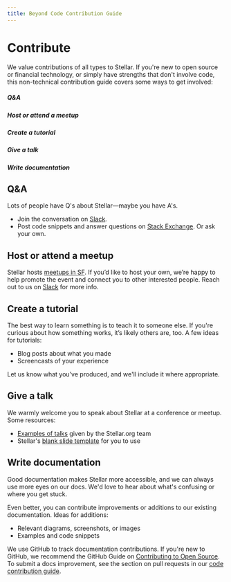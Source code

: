 ```yaml
---
title: Beyond Code Contribution Guide
---
```


# Contribute
We value contributions of all types to Stellar. If you're new to open source or financial technology, or simply have strengths that don't involve code, this non-technical contribution guide covers some ways to get involved:
<h5>Q&A</h5>
<h5>Host or attend a meetup</h5>
<h5>Create a tutorial</h5>
<h5>Give a talk</h5>
<h5>Write documentation</h5>


## Q&A

Lots of people have Q's about Stellar—maybe you have A's.

* Join the conversation on [Slack](http://slack.stellar.org/).
* Post code snippets and answer questions on [Stack Exchange](http://stackoverflow.com). Or ask your own.


## Host or attend a meetup
Stellar hosts [meetups in SF](http://www.meetup.com/Stellar-SF/). If you’d like to host your own, we’re happy to help promote the event and connect you to other interested people. Reach out to us on [Slack](http://bitcoin.stackexchange.com/questions/tagged/stellar) for more info.


## Create a tutorial
The best way to learn something is to teach it to someone else. If you're curious about how something works, it’s likely others are, too. A few ideas for tutorials:

* Blog posts about what you made
* Screencasts of your experience

Let us know what you’ve produced, and we'll include it where appropriate.


## Give a talk
We warmly welcome you to speak about Stellar at a conference or meetup. Some resources:

* [Examples of talks](https://www.stellar.org/blog/tag/stellar-talks/) given by the
Stellar.org team
* Stellar's [blank slide template](https://docs.google.com/presentation/d/1C9493Vj1J0JzbiMiEOn64NWdfBl3Kal2KverZWSVziw/edit#slide=id.g6db1791cd_022) for you to use


## Write documentation
Good documentation makes Stellar more accessible, and we can always use more eyes on our docs. We'd love to hear about what's confusing or where you get stuck.

Even better, you can contribute improvements or additions to our existing documentation. Ideas for additions:

* Relevant diagrams, screenshots, or images
* Examples and code snippets

We use GitHub to track documentation contributions. If you're new to GitHub, we recommend the GitHub Guide on [Contributing to Open Source](https://guides.github.com/activities/contributing-to-open-source/). To submit a docs improvement, see the section on pull requests in our [code contribution guide](https://github.com/stellar/docs/blob/master/CONTRIBUTING.md).




